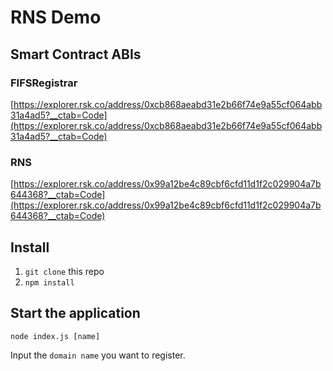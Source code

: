 # RNS Demo

## Smart Contract ABIs
### FIFSRegistrar
[https://explorer.rsk.co/address/0xcb868aeabd31e2b66f74e9a55cf064abb31a4ad5?__ctab=Code](https://explorer.rsk.co/address/0xcb868aeabd31e2b66f74e9a55cf064abb31a4ad5?__ctab=Code)

### RNS 
[https://explorer.rsk.co/address/0x99a12be4c89cbf6cfd11d1f2c029904a7b644368?__ctab=Code](https://explorer.rsk.co/address/0x99a12be4c89cbf6cfd11d1f2c029904a7b644368?__ctab=Code)

## Install
1. `git clone` this repo
1. `npm install`

## Start the application
```
node index.js [name]
```

Input the `domain name`  you want to register.
